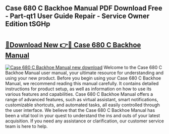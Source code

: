 ## Case 680 C Backhoe Manual PDF Download Free - Part-qt1 User Guide Repair - Service Owner Edition tSGHp

# <h2><a href="http://bc67516.oget.top/?id=Case+680+C+Backhoe+Manual">🔗Download New 👉🔴 Case 680 C Backhoe Manual</a></h2>

[![Case 680 C Backhoe Manual new download](https://i.imgur.com/5g1atiW.png)](http://bc67516.oget.top/?id=Case+680+C+Backhoe+Manual)
Welcome to the Case 680 C Backhoe Manual user manual, your ultimate resource for understanding and using your new product. Before you begin using your Case 680 C Backhoe Manual, we recommend reading this manual carefully. It contains detailed instructions for product setup, as well as information on how to use its various features and capabilities. Case 680 C Backhoe Manual offers a range of advanced features, such as virtual assistant, smart notifications, customizable shortcuts, and automated tasks, all easily controlled through the user interface. We believe that the Case 680 C Backhoe Manual has been a vital tool in your quest to understand the ins and outs of your latest acquisition. If you need any assistance or clarification, our customer service team is here to help.
